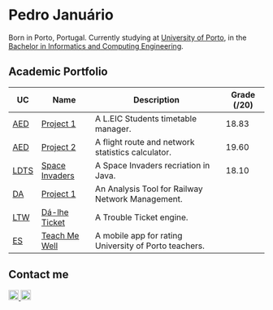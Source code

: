 <h1>Pedro Januário</h1>

Born in Porto, Portugal. Currently studying at <a href="http://up.pt">University of Porto</a>, in the <a href="https://sigarra.up.pt/feup/en/CUR_GERAL.CUR_VIEW?pv_ano_lectivo=2022&pv_origem=CUR&pv_tipo_cur_sigla=L&pv_curso_id=22841">Bachelor in Informatics and Computing Engineering</a>.

<h2>Academic Portfolio</h2>

|UC|Name|Description|Grade (/20)|
|------|-----------|---------------------------------------------------------------------------------------------------------------------------------------------------------------|-------------|
|[AED](https://sigarra.up.pt/feup/en/UCURR_GERAL.FICHA_UC_VIEW?pv_ocorrencia_id=501673)|[Project 1](https://github.com/pedroojanuu/aedproj1)|A L.EIC Students timetable manager.|18.83|
|[AED](https://sigarra.up.pt/feup/en/UCURR_GERAL.FICHA_UC_VIEW?pv_ocorrencia_id=501673)|[Project 2](https://github.com/pedroojanuu/aedproj2)|A flight route and network statistics calculator.|19.60|
|[LDTS](https://sigarra.up.pt/feup/en/UCURR_GERAL.FICHA_UC_VIEW?pv_ocorrencia_id=501676)|[Space Invaders](https://github.com/pedroojanuu/spaceinvaders)|A Space Invaders recriation in Java.|18.10|
|[DA](https://sigarra.up.pt/feup/en/UCURR_GERAL.FICHA_UC_VIEW?pv_ocorrencia_id=501678)|[Project 1](https://github.com/pedroojanuu/daproj1)|An Analysis Tool for Railway Network Management.||
|[LTW](https://sigarra.up.pt/feup/en/ucurr_geral.ficha_uc_view?pv_ocorrencia_id=501681)|[Dá-lhe Ticket](https://github.com/pedroojanuu/dalheticket)|A Trouble Ticket engine.||
|[ES](https://sigarra.up.pt/feup/en/ucurr_geral.ficha_uc_view?pv_ocorrencia_id=501679)|[Teach Me Well](https://github.com/pedroojanuu/teachmewell)|A mobile app for rating University of Porto teachers.||

<h2>Contact me</h2>

<a href="mailto:up202108768@up.pt">
  <img width=20 title="Email" src="https://upload.wikimedia.org/wikipedia/commons/4/48/Symbol-User-Email-Icon.png"/>
</a>
<a href="https://linkedin.com/in/pedro-januario-352421266">
  <img width=20 title="Linkedin" src="https://upload.wikimedia.org/wikipedia/commons/c/ca/LinkedIn_logo_initials.png"/>
</a>
